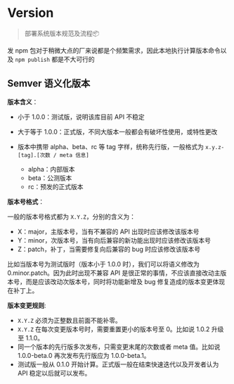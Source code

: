 # Version

> 部署系统版本规范及流程📦

发 npm 包对于稍微大点的厂来说都是个频繁需求，因此本地执行计算版本命令以及 `npm publish` 都是不大可行的

## Semver 语义化版本

**版本含义**：

- 小于 1.0.0：测试版，说明该库目前 API 不稳定
- 大于等于 1.0.0：正式版，不同大版本一般都会有破坏性使用，或特性更改
- 版本中携带 alpha、beta、rc 等 tag 字样，统称先行版，一般格式为 `x.y.z-[tag].[次数 / meta 信息]`

  - alpha：内部版本
  - beta：公测版本
  - rc：预发的正式版本

**版本号格式**：

一般的版本号格式都为 `X.Y.Z`，分别的含义为：

- X：major，主版本号，当有不兼容的 API 出现时应该修改该版本号
- Y：minor，次版本号，当有向后兼容的新功能出现时应该修改该版本号
- Z：patch，补丁，当需要修复向后兼容的 bug 时应该修改该版本号

比如当版本号为测试版时（版本小于 1.0.0 时），我们可以将语义修改为 0.minor.patch。因为此时出现不兼容 API 是很正常的事情，不应该直接改动主版本号，而是应该改动次版本号，同时将功能新增及 bug 修复造成的版本变更体现在补丁上。

**版本变更规则**:

- `X.Y.Z` 必须为正整数且前面不能补零。
- `X.Y.Z` 在每次变更版本号时，需要重置更小的版本号至 0。比如说 1.0.2 升级至 1.1.0。
- 同一个版本的先行版多次发布，只需变更末尾的次数或者 meta 值。比如说 1.0.0-beta.0 再次发布先行版应为 1.0.0-beta.1。
- 测试版一般从 0.1.0 开始计算。正式版一般在结束快速迭代以及开发者认为 API 稳定以后就可以发布。
